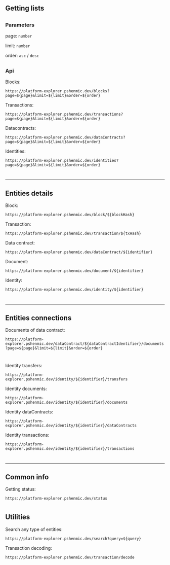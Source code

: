 

## Getting lists

##
### Parameters

page: `number` 

limit: `number`

order: `asc` / `desc`

##
### Api

Blocks:

`https://platform-explorer.pshenmic.dev/blocks?page=${page}&limit=${limit}&order=${order}`

Transactions:

`https://platform-explorer.pshenmic.dev/transactions?page=${page}&limit=${limit}&order=${order}`

Datacontracts:

`https://platform-explorer.pshenmic.dev/dataContracts?page=${page}&limit=${limit}&order=${order}`

Identities:

`https://platform-explorer.pshenmic.dev/identities?page=${page}&limit=${limit}&order=${order}`


#
---
## Entities details

Block:

`https://platform-explorer.pshenmic.dev/block/${blockHash}`


Transaction:

`https://platform-explorer.pshenmic.dev/transaction/${txHash}`

Data contract:

`https://platform-explorer.pshenmic.dev/dataContract/${identifier}`

Document:

`https://platform-explorer.pshenmic.dev/document/${identifier}`


Identity:

`https://platform-explorer.pshenmic.dev/identity/${identifier}`

#
---
## Entities connections

Documents of data contract:

`https://platform-explorer.pshenmic.dev/dataContract/${dataContractIdentifier}/documents?page=${page}&limit=${limit}&order=${order}`

#

Identity transfers:

`https://platform-explorer.pshenmic.dev/identity/${identifier}/transfers`

Identity documents:

`https://platform-explorer.pshenmic.dev/identity/${identifier}/documents`

Identity dataContracts:

`https://platform-explorer.pshenmic.dev/identity/${identifier}/dataContracts`

Identity transactions:

`https://platform-explorer.pshenmic.dev/identity/${identifier}/transactions`



#
---
## Common info

Getting status:

`https://platform-explorer.pshenmic.dev/status`

#
## Utilities

Search any type of entities:

`https://platform-explorer.pshenmic.dev/search?query=${query}`

Transaction decoding:

`https://platform-explorer.pshenmic.dev/transaction/decode`